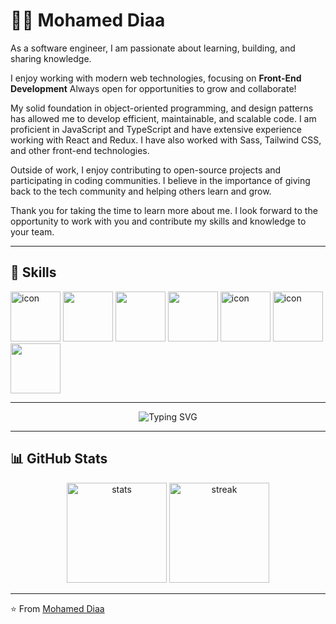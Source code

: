 # 👨‍💻 Mohamed Diaa

As a software engineer, I am passionate about learning, building, and sharing knowledge.  

I enjoy working with modern web technologies, focusing on **Front-End Development**
Always open for opportunities to grow and collaborate!

My solid foundation in object-oriented programming, and design patterns has allowed me to develop efficient, maintainable, and scalable code. I am proficient in JavaScript and TypeScript and have extensive experience working with React and Redux. I have also worked with Sass, Tailwind CSS, and other front-end technologies.

Outside of work, I enjoy contributing to open-source projects and participating in coding communities. I believe in the importance of giving back to the tech community and helping others learn and grow.

Thank you for taking the time to learn more about me. I look forward to the opportunity to work with you and contribute my skills and knowledge to your team.

---

## 🚀 Skills

<p>
  <img src="https://techstack-generator.vercel.app/js-icon.svg" alt="icon" width="80" height="80" />
  <img src="https://camo.githubusercontent.com/dd2c84af43a6c56860d910c605d51d058a28213431a42e422dcb6a62ab53d14a/68747470733a2f2f74656368737461636b2d67656e657261746f722e76657263656c2e6170702f74732d69636f6e2e737667" width="80" height="80"/> <!-- typescript -->
  <img src="https://camo.githubusercontent.com/0fcf9befefc83e207ed36bdeb3ac4f6c99132571ddb0f44e7a6ac872b0723352/68747470733a2f2f74656368737461636b2d67656e657261746f722e76657263656c2e6170702f72656163742d69636f6e2e737667" width="80" height="80"/> <!-- React -->
  <img src="https://camo.githubusercontent.com/6d97626a83a6b403636542a254cf6bfc0fe03af0e7780d2144c8bf2d5f9cdfcf/68747470733a2f2f74656368737461636b2d67656e657261746f722e76657263656c2e6170702f736173732d69636f6e2e737667" width="80" height="80"/> <!-- Sass -->
  <img src="https://techstack-generator.vercel.app/python-icon.svg" alt="icon" width="80" height="80" /> <!-- Python -->
  <img src="https://techstack-generator.vercel.app/github-icon.svg" alt="icon" width="80" height="80" color='white' /> <!-- github -->
  <img src="https://media.giphy.com/media/kH1DBkPNyZPOk0BxrM/giphy.gif" width="80" height="80"/> <!-- Git -->
</p>

---

<!-- ✨ Animation effect -->
<p align="center">
  <img src="https://readme-typing-svg.demolab.com?font=Fira+Code&size=24&duration=3000&pause=500&color=38B2AC&center=true&vCenter=true&width=500&lines=React+Developer;Front-End+Developer;TypeScript+%26+Tailwind+CSS" alt="Typing SVG" />
</p>

---

## 📊 GitHub Stats

<p align="center">
  <img src="https://github-readme-stats.vercel.app/api?username=m0hamed-Diaa&show_icons=true&theme=tokyonight" alt="stats" height="160"/>
  <img src="https://github-readme-streak-stats.herokuapp.com/?user=m0hamed-Diaa&theme=tokyonight" alt="streak" height="160"/>
</p>

---

⭐️ From [Mohamed Diaa](https://github.com/m0hamed-Diaa)
